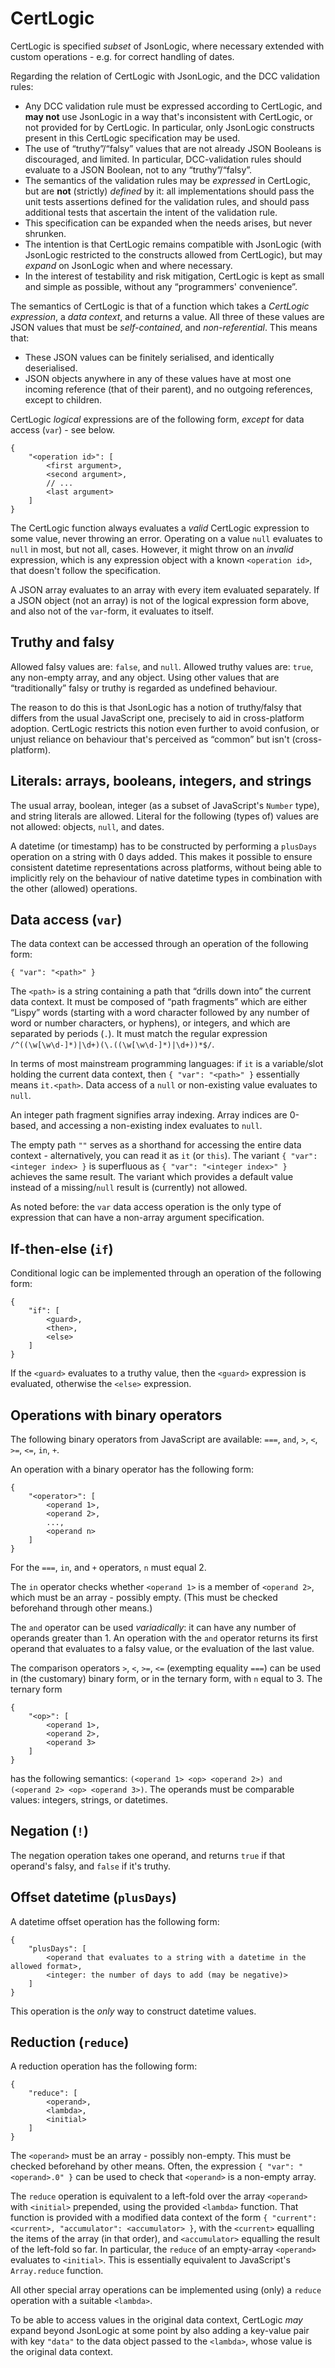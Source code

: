 # CertLogic

CertLogic is specified *subset* of JsonLogic, where necessary extended with custom operations - e.g. for correct handling of dates.

Regarding the relation of CertLogic with JsonLogic, and the DCC validation rules:

* Any DCC validation rule must be expressed according to CertLogic, and **may not** use JsonLogic in a way that's inconsistent with CertLogic, or not provided for by CertLogic.
    In particular, only JsonLogic constructs present in this CertLogic specification may be used.
* The use of “truthy”/“falsy” values that are not already JSON Booleans is discouraged, and limited.
    In particular, DCC-validation rules should evaluate to a JSON Boolean, not to any “truthy”/“falsy”.
* The semantics of the validation rules may be _expressed_ in CertLogic, but are **not** (strictly) _defined_ by it: all implementations should pass the unit tests assertions defined for the validation rules, and should pass additional tests that ascertain the intent of the validation rule.
* This specification can be expanded when the needs arises, but never shrunken.
* The intention is that CertLogic remains compatible with JsonLogic (with JsonLogic restricted to the constructs allowed from CertLogic), but may _expand_ on JsonLogic when and where necessary.
* In the interest of testability and risk mitigation, CertLogic is kept as small and simple as possible, without any “programmers' convenience”.

The semantics of CertLogic is that of a function which takes a _CertLogic expression_, a _data context_, and returns a value.
All three of these values are JSON values that must be _self-contained_, and _non-referential_.
This means that:

* These JSON values can be finitely serialised, and identically deserialised.
* JSON objects anywhere in any of these values have at most one incoming reference (that of their parent), and no outgoing references, except to children.

CertLogic _logical_ expressions are of the following form, _except_ for data access (`var`) - see below.

    {
        "<operation id>": [
            <first argument>,
            <second argument>,
            // ...
            <last argument>
        ]
    }

The CertLogic function always evaluates a _valid_ CertLogic expression to some value, never throwing an error.
Operating on a value `null` evaluates to `null` in most, but not all, cases.
However, it might throw on an _invalid_ expression, which is any expression object with a known `<operation id>`, that doesn't follow the specification.

A JSON array evaluates to an array with every item evaluated separately.
If a JSON object (not an array) is not of the logical expression form above, and also not of the `var`-form, it evaluates to itself.


## Truthy and falsy

Allowed falsy values are: `false`, and `null`.
Allowed truthy values are: `true`, any non-empty array, and any object.
Using other values that are “traditionally” falsy or truthy is regarded as undefined behaviour.

The reason to do this is that JsonLogic has a notion of truthy/falsy that differs from the usual JavaScript one, precisely to aid in cross-platform adoption.
CertLogic restricts this notion even further to avoid confusion, or unjust reliance on behaviour that's perceived as “common” but isn't (cross-platform).


## Literals: arrays, booleans, integers, and strings

The usual array, boolean, integer (as a subset of JavaScript's `Number` type), and string literals are allowed.
Literal for the following (types of) values are not allowed: objects, `null`, and dates.

A datetime (or timestamp) has to be constructed by performing a `plusDays` operation on a string with 0 days added.
This makes it possible to ensure consistent datetime representations across platforms, without being able to implicitly rely on the behaviour of native datetime types in combination with the other (allowed) operations.


## Data access (`var`)

The data context can be accessed through an operation of the following form:

    { "var": "<path>" }

The `<path>` is a string containing a path that “drills down into” the current data context.
It must be composed of “path fragments” which are either “Lispy” words (starting with a word character followed by any number of word or number characters, or hyphens), or integers, and which are separated by periods (`.`).
It must match the regular expression `/^((\w[\w\d-]*)|\d+)(\.((\w[\w\d-]*)|\d+))*$/`.

In terms of most mainstream programming languages: if `it` is a variable/slot holding the current data context, then `{ "var": "<path>" }` essentially means `it.<path>`.
Data access of a `null` or non-existing value evaluates to `null`.

An integer path fragment signifies array indexing.
Array indices are 0-based, and accessing a non-existing index evaluates to `null`.

The empty path `""` serves as a shorthand for accessing the entire data context - alternatively, you can read it as `it` (or `this`).
The variant `{ "var": <integer index> }` is superfluous as `{ "var": "<integer index>" }` achieves the same result.
The variant which provides a default value instead of a missing/`null` result is (currently) not allowed.

As noted before: the `var` data access operation is the only type of expression that can have a non-array argument specification.


## If-then-else (`if`)

Conditional logic can be implemented through an operation of the following form:

    {
        "if": [
            <guard>,
            <then>,
            <else>
        ]
    }

If the `<guard>` evaluates to a truthy value, then the `<guard>` expression is evaluated, otherwise the `<else>` expression.


## Operations with binary operators

The following binary operators from JavaScript are available: `===`, `and`, `>`, `<`, `>=`, `<=`, `in`, `+`.

An operation with a binary operator has the following form:

    {
        "<operator>": [
            <operand 1>,
            <operand 2>,
            ...,
            <operand n>
        ]
    }

For the `===`, `in`, and `+` operators, `n` must equal 2.

The `in` operator checks whether `<operand 1>` is a member of `<operand 2>`, which must be an array - possibly empty.
(This must be checked beforehand through other means.)

The `and` operator can be used _variadically_: it can have any number of operands greater than 1.
An operation with the `and` operator returns its first operand that evaluates to a falsy value, or the evaluation of the last value.

The comparison operators `>`, `<`, `>=`, `<=` (exempting equality `===`) can be used in (the customary) binary form, or in the ternary form, with `n` equal to 3.
The ternary form

    {
        "<op>": [
            <operand 1>,
            <operand 2>,
            <operand 3>
        ]
    }

has the following semantics: `(<operand 1> <op> <operand 2>) and (<operand 2> <op> <operand 3>)`.
The operands must be comparable values: integers, strings, or datetimes.


## Negation (`!`)

The negation operation takes one operand, and returns `true` if that operand's falsy, and `false` if it's truthy.


## Offset datetime (`plusDays`)

A datetime offset operation has the following form:

    {
        "plusDays": [
            <operand that evaluates to a string with a datetime in the allowed format>,
            <integer: the number of days to add (may be negative)>
        ]
    }

This operation is the *only* way to construct datetime values.


## Reduction (`reduce`)

A reduction operation has the following form:

    {
        "reduce": [
            <operand>,
            <lambda>,
            <initial>
        ]
    }

The `<operand>` must be an array - possibly non-empty.
This must be checked beforehand by other means.
Often, the expression `{ "var": "<operand>.0" }` can be used to check that `<operand>` is a non-empty array.

The `reduce` operation is equivalent to a left-fold over the array `<operand>` with `<initial>` prepended, using the provided `<lambda>` function.
That function is provided with a modified data context of the form `{ "current": <current>, "accumulator": <accumulator> }`, with the `<current>` equalling the items of the array (in that order), and `<accumulator>` equalling the result of the left-fold so far.
In particular, the `reduce` of an empty-array `<operand>` evaluates to `<initial>`.
This is essentially equivalent to JavaScript's `Array.reduce` function.

All other special array operations can be implemented using (only) a `reduce` operation with a suitable `<lambda>`.

To be able to access values in the original data context, CertLogic *may* expand beyond JsonLogic at some point by also adding a key-value pair with key `"data"` to the data object passed to the `<lambda>`, whose value is the original data context.

